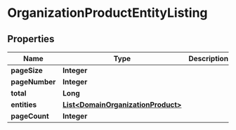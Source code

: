 
# OrganizationProductEntityListing

## Properties
Name | Type | Description | Notes
------------ | ------------- | ------------- | -------------
**pageSize** | **Integer** |  |  [optional]
**pageNumber** | **Integer** |  |  [optional]
**total** | **Long** |  |  [optional]
**entities** | [**List&lt;DomainOrganizationProduct&gt;**](DomainOrganizationProduct.md) |  |  [optional]
**pageCount** | **Integer** |  |  [optional]



